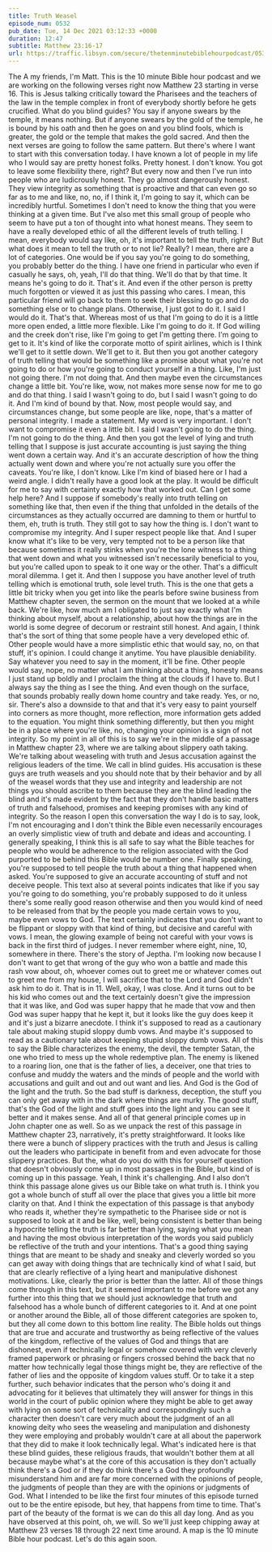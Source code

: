 ```yaml
---
title: Truth Weasel
episode_num: 0532
pub_date: Tue, 14 Dec 2021 03:12:33 +0000
duration: 12:47
subtitle: Matthew 23:16-17
url: https://traffic.libsyn.com/secure/thetenminutebiblehourpodcast/0532_-_Truth_Weasel.mp3
---
```


 The A my friends, I'm Matt. This is the 10 minute Bible hour podcast and we are working on the following verses right now Matthew 23 starting in verse 16. This is Jesus talking critically toward the Pharisees and the teachers of the law in the temple complex in front of everybody shortly before he gets crucified. What do you blind guides? You say if anyone swears by the temple, it means nothing. But if anyone swears by the gold of the temple, he is bound by his oath and then he goes on and you blind fools, which is greater, the gold or the temple that makes the gold sacred. And then the next verses are going to follow the same pattern. But there's where I want to start with this conversation today. I have known a lot of people in my life who I would say are pretty honest folks. Pretty honest. I don't know. You got to leave some flexibility there, right? But every now and then I've run into people who are ludicrously honest. They go almost dangerously honest. They view integrity as something that is proactive and that can even go so far as to me and like, no, no, if I think it, I'm going to say it, which can be incredibly hurtful. Sometimes I don't need to know the thing that you were thinking at a given time. But I've also met this small group of people who seem to have put a ton of thought into what honest means. They seem to have a really developed ethic of all the different levels of truth telling. I mean, everybody would say like, oh, it's important to tell the truth, right? But what does it mean to tell the truth or to not lie? Really? I mean, there are a lot of categories. One would be if you say you're going to do something, you probably better do the thing. I have one friend in particular who even if casually he says, oh, yeah, I'll do that thing. We'll do that by that time. It means he's going to do it. That's it. And even if the other person is pretty much forgotten or viewed it as just this passing who cares. I mean, this particular friend will go back to them to seek their blessing to go and do something else or to change plans. Otherwise, I just got to do it. I said I would do it. That's that. Whereas most of us that I'm going to do it is a little more open ended, a little more flexible. Like I'm going to do it. If God willing and the creek don't rise, like I'm going to get I'm getting there. I'm going to get to it. It's kind of like the corporate motto of spirit airlines, which is I think we'll get to it settle down. We'll get to it. But then you got another category of truth telling that would be something like a promise about what you're not going to do or how you're going to conduct yourself in a thing. Like, I'm just not going there. I'm not doing that. And then maybe even the circumstances change a little bit. You're like, wow, not makes more sense now for me to go and do that thing. I said I wasn't going to do, but I said I wasn't going to do it. And I'm kind of bound by that. Now, most people would say, and circumstances change, but some people are like, nope, that's a matter of personal integrity. I made a statement. My word is very important. I don't want to compromise it even a little bit. I said I wasn't going to do the thing. I'm not going to do the thing. And then you got the level of lying and truth telling that I suppose is just accurate accounting is just saying the thing went down a certain way. And it's an accurate description of how the thing actually went down and where you're not actually sure you offer the caveats. You're like, I don't know. Like I'm kind of biased here or I had a weird angle. I didn't really have a good look at the play. It would be difficult for me to say with certainty exactly how that worked out. Can I get some help here? And I suppose if somebody's really into truth telling on something like that, then even if the thing that unfolded in the details of the circumstances as they actually occurred are damning to them or hurtful to them, eh, truth is truth. They still got to say how the thing is. I don't want to compromise my integrity. And I super respect people like that. And I super know what it's like to be very, very tempted not to be a person like that because sometimes it really stinks when you're the lone witness to a thing that went down and what you witnessed isn't necessarily beneficial to you, but you're called upon to speak to it one way or the other. That's a difficult moral dilemma. I get it. And then I suppose you have another level of truth telling which is emotional truth, sole level truth. This is the one that gets a little bit tricky when you get into like the pearls before swine business from Matthew chapter seven, the sermon on the mount that we looked at a while back. We're like, how much am I obligated to just say exactly what I'm thinking about myself, about a relationship, about how the things are in the world is some degree of decorum or restraint still honest. And again, I think that's the sort of thing that some people have a very developed ethic of. Other people would have a more simplistic ethic that would say, no, on that stuff, it's opinion. I could change it anytime. You have plausible deniability. Say whatever you need to say in the moment, it'll be fine. Other people would say, nope, no matter what I am thinking about a thing, honesty means I just stand up boldly and I proclaim the thing at the clouds if I have to. But I always say the thing as I see the thing. And even though on the surface, that sounds probably really down home country and take ready. Yes, or no, sir. There's also a downside to that and that it's very easy to paint yourself into corners as more thought, more reflection, more information gets added to the equation. You might think something differently, but then you might be in a place where you're like, no, changing your opinion is a sign of not integrity. So my point in all of this is to say we're in the middle of a passage in Matthew chapter 23, where we are talking about slippery oath taking. We're talking about weaseling with truth and Jesus accusation against the religious leaders of the time. We call in blind guides. His accusation is these guys are truth weasels and you should note that by their behavior and by all of the weasel words that they use and integrity and leadership are not things you should ascribe to them because they are the blind leading the blind and it's made evident by the fact that they don't handle basic matters of truth and falsehood, promises and keeping promises with any kind of integrity. So the reason I open this conversation the way I do is to say, look, I'm not encouraging and I don't think the Bible even necessarily encourages an overly simplistic view of truth and debate and ideas and accounting. I generally speaking, I think this is all safe to say what the Bible teaches for people who would be adherence to the religion associated with the God purported to be behind this Bible would be number one. Finally speaking, you're supposed to tell people the truth about a thing that happened when asked. You're supposed to give an accurate accounting of stuff and not deceive people. This text also at several points indicates that like if you say you're going to do something, you're probably supposed to do it unless there's some really good reason otherwise and then you would kind of need to be released from that by the people you made certain vows to you, maybe even vows to God. The text certainly indicates that you don't want to be flippant or sloppy with that kind of thing, but decisive and careful with vows. I mean, the glowing example of being not careful with your vows is back in the first third of judges. I never remember where eight, nine, 10, somewhere in there. There's the story of Jeptha. I'm looking now because I don't want to get that wrong of the guy who won a battle and made this rash vow about, oh, whoever comes out to greet me or whatever comes out to greet me from my house, I will sacrifice that to the Lord and God didn't ask him to do it. That is in 11. Well, okay, I was close. And it turns out to be his kid who comes out and the text certainly doesn't give the impression that it was like, and God was super happy that he made that vow and then God was super happy that he kept it, but it looks like the guy does keep it and it's just a bizarre anecdote. I think it's supposed to read as a cautionary tale about making stupid sloppy dumb vows. And maybe it's supposed to read as a cautionary tale about keeping stupid sloppy dumb vows. All of this to say the Bible characterizes the enemy, the devil, the tempter Satan, the one who tried to mess up the whole redemptive plan. The enemy is likened to a roaring lion, one that is the father of lies, a deceiver, one that tries to confuse and muddy the waters and the minds of people and the world with accusations and guilt and out and out want and lies. And God is the God of the light and the truth. So the bad stuff is darkness, deception, the stuff you can only get away with in the dark where things are murky. The good stuff, that's the God of the light and stuff goes into the light and you can see it better and it makes sense. And all of that general principle comes up in John chapter one as well. So as we unpack the rest of this passage in Matthew chapter 23, narratively, it's pretty straightforward. It looks like there were a bunch of slippery practices with the truth and Jesus is calling out the leaders who participate in benefit from and even advocate for those slippery practices. But the, what do you do with this for yourself question that doesn't obviously come up in most passages in the Bible, but kind of is coming up in this passage. Yeah, I think it's challenging. And I also don't think this passage alone gives us our Bible take on what truth is. I think you got a whole bunch of stuff all over the place that gives you a little bit more clarity on that. And I think the expectation of this passage is that anybody who reads it, whether they're sympathetic to the Pharisee side or not is supposed to look at it and be like, well, being consistent is better than being a hypocrite telling the truth is far better than lying, saying what you mean and having the most obvious interpretation of the words you said publicly be reflective of the truth and your intentions. That's a good thing saying things that are meant to be shady and sneaky and cleverly worded so you can get away with doing things that are technically kind of what I said, but that are clearly reflective of a lying heart and manipulative dishonest motivations. Like, clearly the prior is better than the latter. All of those things come through in this text, but it seemed important to me before we got any further into this thing that we should just acknowledge that truth and falsehood has a whole bunch of different categories to it. And at one point or another around the Bible, all of those different categories are spoken to, but they all come down to this bottom line reality. The Bible holds out things that are true and accurate and trustworthy as being reflective of the values of the kingdom, reflective of the values of God and things that are dishonest, even if technically legal or somehow covered with very cleverly framed paperwork or phrasing or fingers crossed behind the back that no matter how technically legal those things might be, they are reflective of the father of lies and the opposite of kingdom values stuff. Or to take it a step further, such behavior indicates that the person who's doing it and advocating for it believes that ultimately they will answer for things in this world in the court of public opinion where they might be able to get away with lying on some sort of technicality and correspondingly such a character then doesn't care very much about the judgment of an all knowing deity who sees the weaseling and manipulation and dishonesty they were employing and probably wouldn't care at all about the paperwork that they did to make it look technically legal. What's indicated here is that these blind guides, these religious frauds, that wouldn't bother them at all because maybe what's at the core of this accusation is they don't actually think there's a God or if they do think there's a God they profoundly misunderstand him and are far more concerned with the opinions of people, the judgments of people than they are with the opinions or judgments of God. What I intended to be like the first four minutes of this episode turned out to be the entire episode, but hey, that happens from time to time. That's part of the beauty of the format is we can do this all day long. And as you have observed at this point, oh, we will. So we'll just keep chipping away at Matthew 23 verses 18 through 22 next time around. A map is the 10 minute Bible hour podcast. Let's do this again soon.